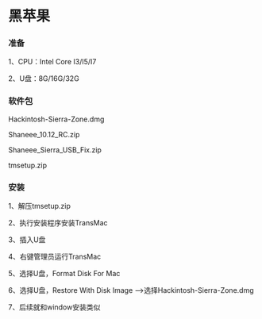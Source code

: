 # 黑苹果

### 准备
1、CPU：Intel Core I3/I5/I7

2、U盘：8G/16G/32G

### 软件包
Hackintosh-Sierra-Zone.dmg

Shaneee_10.12_RC.zip

Shaneee_Sierra_USB_Fix.zip

tmsetup.zip

### 安装

1、解压tmsetup.zip

2、执行安装程序安装TransMac

3、插入U盘

4、右键管理员运行TransMac

5、选择U盘，Format Disk For Mac

6、选择U盘，Restore With Disk Image ——>选择Hackintosh-Sierra-Zone.dmg

7、后续就和window安装类似
